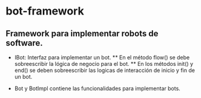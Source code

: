 # bot-framework
## Framework para implementar robots de software.

* IBot: Interfaz para implementar un bot.
** En el método flow() se debe sobreescribir la lógica de negocio para el bot.
** En los métodos init() y end() se deben sobreescribir las logicas de interacción de inicio y fin de un bot.

* Bot y BotImpl contiene las funcionalidades para implementar bots.
